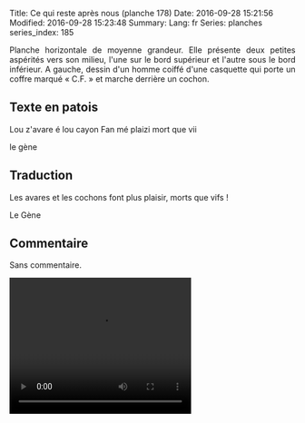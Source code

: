 Title: Ce qui reste après nous (planche 178)
Date: 2016-09-28 15:21:56
Modified: 2016-09-28 15:23:48
Summary: 
Lang: fr
Series: planches
series_index: 185

<p style="text-align:justify;">Planche horizontale de moyenne grandeur. Elle présente deux petites aspérités vers son milieu, l'une sur le bord supérieur et l'autre sous le bord inférieur. A gauche, dessin d'un homme coiffé d'une casquette qui porte un coffre marqué « C.F. » et marche derrière un cochon.</p>


<figure class="image-block" style="float: right;">
  <img alt="" src="{static}/images/planche_178-2.png">
  <figcaption style="max-width: 689px"></figcaption>
</figure>

## Texte en patois
Lou z'avare é lou cayon Fan mé plaizi mort que vii

le gène

## Traduction
Les avares et les cochons font plus plaisir, morts que vifs !

Le Gène

<figure class="image-block" style="float: right;">
  <img alt="" src="{static}/images/planche178_dessin.png">
  <figcaption style="max-width: 400px"></figcaption>
</figure>


## Commentaire
Sans commentaire.

<video width="320" height="240" controls>
  <source src="https://d1njpgd0ygatdn.cloudfront.net/video_178.mp4" type="video/mp4">
</video>
